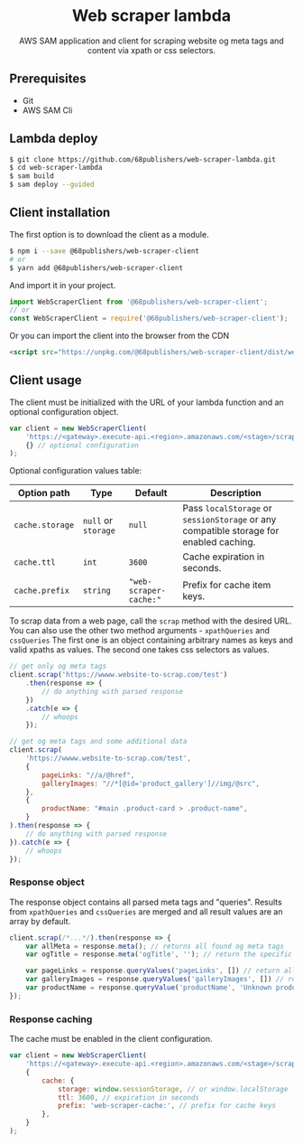 <h1 align="center">Web scraper lambda</h1>

<p align="center">AWS SAM application and client for scraping website og meta tags and content via xpath or css selectors.</p>

## Prerequisites

* Git
* AWS SAM Cli

## Lambda deploy

```sh
$ git clone https://github.com/68publishers/web-scraper-lambda.git
$ cd web-scraper-lambda
$ sam build
$ sam deploy --guided
```

## Client installation

The first option is to download the client as a module.

```sh
$ npm i --save @68publishers/web-scraper-client
# or
$ yarn add @68publishers/web-scraper-client
```

And import it in your project.

```js
import WebScraperClient from '@68publishers/web-scraper-client';
// or
const WebScraperClient = require('@68publishers/web-scraper-client');
```

Or you can import the client into the browser from the CDN

```html
<script src="https://unpkg.com/@68publishers/web-scraper-client/dist/web-scraper-client.min.js"></script>
```

## Client usage

The client must be initialized with the URL of your lambda function and an optional configuration object.

```js
var client = new WebScraperClient(
    'https://<gateway>.execute-api.<region>.amazonaws.com/<stage>/scrap',
    {} // optional configuration
);
```

Optional configuration values table:

| Option path     | Type                | Default                | Description                                                                            |
|-----------------|---------------------|------------------------|----------------------------------------------------------------------------------------|
| `cache.storage` | `null` or `storage` | `null`                 | Pass `localStorage` or `sessionStorage` or any compatible storage for enabled caching. |
| `cache.ttl`     | `int`               | `3600`                 | Cache expiration in seconds.                                                           |
| `cache.prefix`  | `string`            | `"web-scraper-cache:"` | Prefix for cache item keys.                                                            |

To scrap data from a web page, call the `scrap` method with the desired URL. You can also use the other two method arguments - `xpathQueries` and `cssQueries`
The first one is an object containing arbitrary names as keys and valid xpaths as values. The second one takes css selectors as values.

```js
// get only og meta tags
client.scrap('https://wwww.website-to-scrap.com/test')
    .then(response => {
        // do anything with parsed response
    })
    .catch(e => {
        // whoops
    });

// get og meta tags and some additional data
client.scrap(
    'https://wwww.website-to-scrap.com/test',
    {
        pageLinks: "//a/@href",
        galleryImages: "//*[@id='product_gallery']//img/@src",
    },
    {
        productName: "#main .product-card > .product-name",
    }
).then(response => {
    // do anything with parsed response
}).catch(e => {
    // whoops
});
```

### Response object

The response object contains all parsed meta tags and "queries". Results from `xpathQueries` and `cssQueries` are merged and all result values are an array by default.

```js
client.scrap(/*...*/).then(response => {
    var allMeta = response.meta(); // returns all found og meta tags
    var ogTitle = response.meta('ogTitle', ''); // return the specific meta tag, the second argument is the default value

    var pageLinks = response.queryValues('pageLinks', []) // return all found page links
    var galleryImages = response.queryValues('galleryImages', []) // return all gallery images
    var productName = response.queryValue('productName', 'Unknown product'); // the method `queryValue` returns the first value in an array
});
```

### Response caching

The cache must be enabled in the client configuration.

```js
var client = new WebScraperClient(
    'https://<gateway>.execute-api.<region>.amazonaws.com/<stage>/scrap',
    {
        cache: {
            storage: window.sessionStorage, // or window.localStorage
            ttl: 3600, // expiration in seconds
            prefix: 'web-scraper-cache:', // prefix for cache keys
        },
    }
);
```
